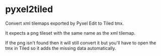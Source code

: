 # pyxel2tiled
Convert xml tilemaps exported by Pyxel Edit to Tiled tmx.

It expects a png tileset with the same name as the xml tilemap.

If the png isn't found then it will still convert it but you'll have to open the tmx in Tiled so it adds the missing data automatically.
